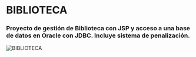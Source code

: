 # BIBLIOTECA
### Proyecto de gestión de Biblioteca con JSP y acceso a una base de datos en Oracle con JDBC. Incluye sistema de penalización.
![BIBLIOTECA](https://www.alexisabel.com/biblioteca.png)
